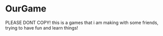 # OurGame
PLEASE DONT COPY! this is a games that i am making with some friends, trying to have fun and learn things!
